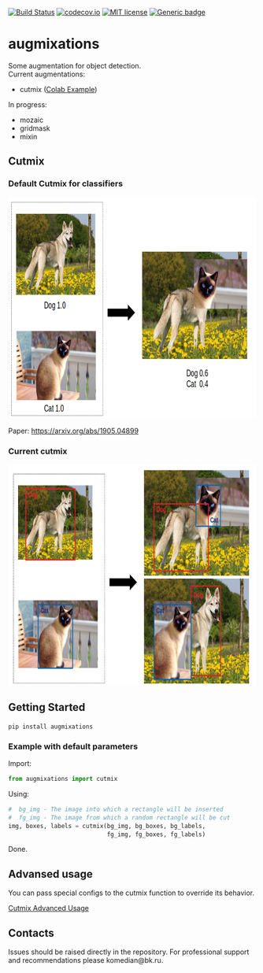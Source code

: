 [![Build Status](https://travis-ci.com/TheDenk/augmixations.svg?branch=master)](https://travis-ci.com/TheDenk/augmixations)
[![codecov.io](https://codecov.io/github/TheDenk/augmixations/coverage.svg?branch=master)](https://codecov.io/github/TheDenk/augmixations?branch=master)
[![MIT license](https://img.shields.io/badge/License-MIT-blue.svg)](https://lbesson.mit-license.org/)
[![Generic badge](https://img.shields.io/badge/python-3.6|3.7|3.8-blue.svg)](https://shields.io/)

# augmixations
Some augmentation for object detection.  
Current augmentations:  
  - cutmix (<a href="https://github.com/TheDenk/augmixations/blob/master/examples/cutmix_example.ipynb">Colab Example</a>)   

In progress:  
  - mozaic  
  - gridmask  
  - mixin
   
## Cutmix  
### Default Cutmix for classifiers
<p>
<img src="images/cutmix_default.png" width="750" height="450" title="Default cutmix"/> 
</p>  
<p>  Paper: <a href="https://arxiv.org/abs/1905.04899">https://arxiv.org/abs/1905.04899</a> </p>

### Current cutmix
<p>
<img src="images/cutmix_current.png" width="750" height="450" title="Current cutmix"/> 
</p> 

## Getting Started
    pip install augmixations  

### Example with default parameters  


  Import:  
```python
from augmixations import cutmix  
```
  Using:  
```python
#  bg_img - The image into which a rectangle will be inserted  
#  fg_img - The image from which a random rectangle will be cut 
img, boxes, labels = cutmix(bg_img, bg_boxes, bg_labels,
                            fg_img, fg_boxes, fg_labels)  
```
  Done.
 
## Advansed usage 

<p>You can pass special configs to the cutmix function to override its behavior.</p>   
<a href="https://github.com/TheDenk/augmixations/wiki/Cutmix-Advanced-Usage"><p>Cutmix Advanced Usage</p></a>  
 

## Contacts
<p>Issues should be raised directly in the repository. For professional support and recommendations please <a>komedian@bk.ru</a>.</p>
  
  
